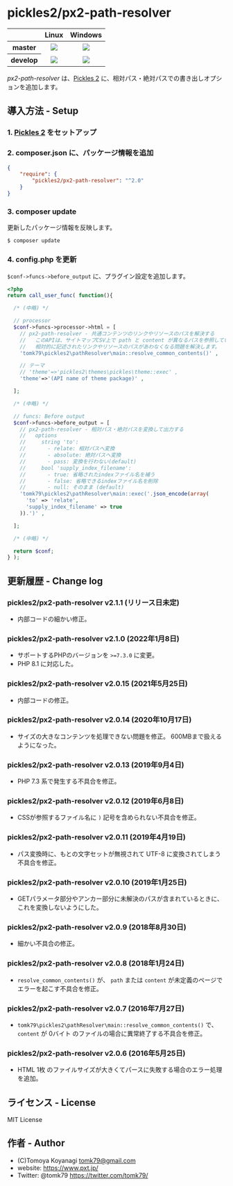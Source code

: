 # pickles2/px2-path-resolver


<table>
  <thead>
    <tr>
      <th></th>
      <th>Linux</th>
      <th>Windows</th>
    </tr>
  </thead>
  <tbody>
    <tr>
      <th>master</th>
      <td align="center">
        <a href="https://travis-ci.org/pickles2/px2-path-resolver"><img src="https://secure.travis-ci.org/pickles2/px2-path-resolver.svg?branch=master"></a>
      </td>
      <td align="center">
        <a href="https://ci.appveyor.com/project/pickles2/px2-path-resolver"><img src="https://ci.appveyor.com/api/projects/status/9u7o6tf510e8r7e0/branch/master?svg=true"></a>
      </td>
    </tr>
    <tr>
      <th>develop</th>
      <td align="center">
        <a href="https://travis-ci.org/pickles2/px2-path-resolver"><img src="https://secure.travis-ci.org/pickles2/px2-path-resolver.svg?branch=develop"></a>
      </td>
      <td align="center">
        <a href="https://ci.appveyor.com/project/pickles2/px2-path-resolver"><img src="https://ci.appveyor.com/api/projects/status/9u7o6tf510e8r7e0/branch/develop?svg=true"></a>
      </td>
    </tr>
  </tbody>
</table>

_px2-path-resolver_ は、[Pickles 2](http://pickles2.pxt.jp/) に、相対パス・絶対パスでの書き出しオプションを追加します。


## 導入方法 - Setup

### 1. [Pickles 2](http://pickles2.pxt.jp/) をセットアップ

### 2. composer.json に、パッケージ情報を追加

```json
{
    "require": {
        "pickles2/px2-path-resolver": "^2.0"
    }
}
```

### 3. composer update

更新したパッケージ情報を反映します。

```
$ composer update
```

### 4. config.php を更新

`$conf->funcs->before_output` に、プラグイン設定を追加します。

```php
<?php
return call_user_func( function(){

  /* (中略) */

  // processor
  $conf->funcs->processor->html = [
    // px2-path-resolver - 共通コンテンツのリンクやリソースのパスを解決する
    //   このAPIは、サイトマップCSV上で path と content が異なるパスを参照している場合に、
    //   相対的に記述されたリンクやリソースのパスがあわなくなる問題を解決します。
    'tomk79\pickles2\pathResolver\main::resolve_common_contents()' ,

    // テーマ
    // 'theme'=>'pickles2\themes\pickles\theme::exec' ,
    'theme'=>'(API name of theme package)' ,

  ];

  /* (中略) */

  // funcs: Before output
  $conf->funcs->before_output = [
    // px2-path-resolver - 相対パス・絶対パスを変換して出力する
    //   options
    //     string 'to':
    //       - relate: 相対パスへ変換
    //       - absolute: 絶対パスへ変換
    //       - pass: 変換を行わない(default)
    //     bool 'supply_index_filename':
    //       - true: 省略されたindexファイル名を補う
    //       - false: 省略できるindexファイル名を削除
    //       - null: そのまま (default)
    'tomk79\pickles2\pathResolver\main::exec('.json_encode(array(
      'to' => 'relate',
      'supply_index_filename' => true
    )).')' ,

  ];

  /* (中略) */

  return $conf;
} );
```


## 更新履歴 - Change log

### pickles2/px2-path-resolver v2.1.1 (リリース日未定)

- 内部コードの細かい修正。

### pickles2/px2-path-resolver v2.1.0 (2022年1月8日)

- サポートするPHPのバージョンを `>=7.3.0` に変更。
- PHP 8.1 に対応した。

### pickles2/px2-path-resolver v2.0.15 (2021年5月25日)

- 内部コードの修正。

### pickles2/px2-path-resolver v2.0.14 (2020年10月17日)

- サイズの大きなコンテンツを処理できない問題を修正。 600MBまで扱えるようになった。

### pickles2/px2-path-resolver v2.0.13 (2019年9月4日)

- PHP 7.3 系で発生する不具合を修正。

### pickles2/px2-path-resolver v2.0.12 (2019年6月8日)

- CSSが参照するファイル名に `)` 記号を含められない不具合を修正。

### pickles2/px2-path-resolver v2.0.11 (2019年4月19日)

- パス変換時に、もとの文字セットが無視されて UTF-8 に変換されてしまう不具合を修正。

### pickles2/px2-path-resolver v2.0.10 (2019年1月25日)

- GETパラメータ部分やアンカー部分に未解決のパスが含まれているときに、これを変換しないようにした。

### pickles2/px2-path-resolver v2.0.9 (2018年8月30日)

- 細かい不具合の修正。

### pickles2/px2-path-resolver v2.0.8 (2018年1月24日)

- `resolve_common_contents()` が、 `path` または `content` が未定義のページでエラーを起こす不具合を修正。

### pickles2/px2-path-resolver v2.0.7 (2016年7月27日)

- `tomk79\pickles2\pathResolver\main::resolve_common_contents()` で、 `content` が 0バイト のファイルの場合に異常終了する不具合を修正。

### pickles2/px2-path-resolver v2.0.6 (2016年5月25日)

- HTML 1枚 のファイルサイズが大きくてパースに失敗する場合のエラー処理を追加。


## ライセンス - License

MIT License


## 作者 - Author

- (C)Tomoya Koyanagi <tomk79@gmail.com>
- website: <https://www.pxt.jp/>
- Twitter: @tomk79 <https://twitter.com/tomk79/>
